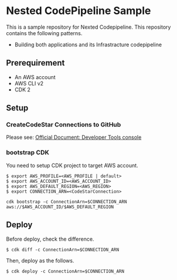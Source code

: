 # Nested CodePipeline Sample

This is a sample repository for Nexted Codepipeline. This repository contains the following patterns.

* Building both applications and its Infrastracture codepipeline

## Prerequirement

* An AWS account
* AWS CLI v2
* CDK 2

## Setup

### CreateCodeStar Connections to GitHub

Please see: [Official Document: Developer Tools console](https://docs.aws.amazon.com/dtconsole/latest/userguide/connections-create-github.html)

### bootstrap CDK

You need to setup CDK project to target AWS account. 

```console
$ export AWS_PROFILE=<AWS_PROFILE | default>
$ export AWS_ACCOUNT_ID=<AWS_ACCOUNT_ID>
$ export AWS_DEFAULT_REGION=<AWS_REGION>
$ export CONNECTION_ARN=<CodeStarConnection>
```

```console
cdk bootstrap -c ConnectionArn=$CONNECTION_ARN aws://$AWS_ACCOUNT_ID/$AWS_DEFAULT_REGION
```

## Deploy

Before deploy, check the difference.

```console
$ cdk diff -c ConnectionArn=$CONNECTION_ARN
```

Then, deploy as the follows.

```console
$ cdk deploy -c ConnectionArn=$CONNECTION_ARN
```
